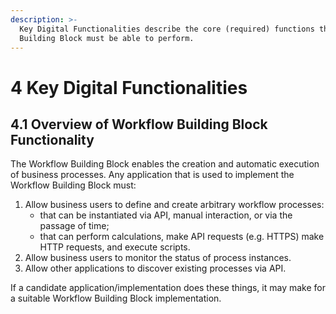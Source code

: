 ```yaml
---
description: >-
  Key Digital Functionalities describe the core (required) functions that this
  Building Block must be able to perform.
---
```


# 4 Key Digital Functionalities

## 4.1 Overview of Workflow Building Block Functionality

The Workflow Building Block enables the creation and automatic execution of business processes. Any application that is used to implement the Workflow Building Block must:

1. Allow business users to define and create arbitrary workflow processes:
   * that can be instantiated via API, manual interaction, or via the passage of time;
   * that can perform calculations, make API requests (e.g. HTTPS) make HTTP requests, and execute scripts.
2. Allow business users to monitor the status of process instances.
3. Allow other applications to discover existing processes via API.

If a candidate application/implementation does these things, it may make for a suitable Workflow Building Block implementation.
